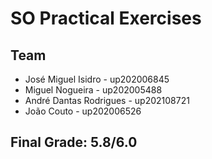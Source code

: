 # SO Practical Exercises

## Team

- José Miguel Isidro - up202006845
- Miguel Nogueira - up202005488
- André Dantas Rodrigues - up202108721
- João Couto - up202006526

## Final Grade: 5.8/6.0